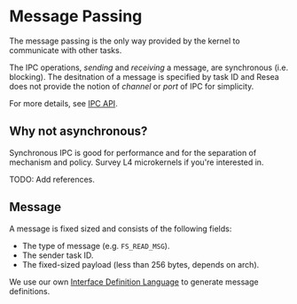 # Message Passing
The message passing is the only way provided by the kernel to communicate
with other tasks.

The IPC operations, *sending* and *receiving* a message, are
synchronous (i.e. blocking). The desitnation of a message is specified by task ID
and Resea does not provide the notion of *channel* or *port* of IPC for simplicity.

For more details, see [IPC API](../userspace/ipc).

## Why not asynchronous?
Synchronous IPC is good for performance and for the separation of mechanism
and policy. Survey L4 microkernels if you're interested in.

TODO: Add references.

## Message

A message is fixed sized and consists of the following fields:

- The type of message (e.g. `FS_READ_MSG`).
- The sender task ID.
- The fixed-sized payload (less than 256 bytes, depends on arch).

We use our own [Interface Definition Language](../userspace/idl/) to generate message definitions.
